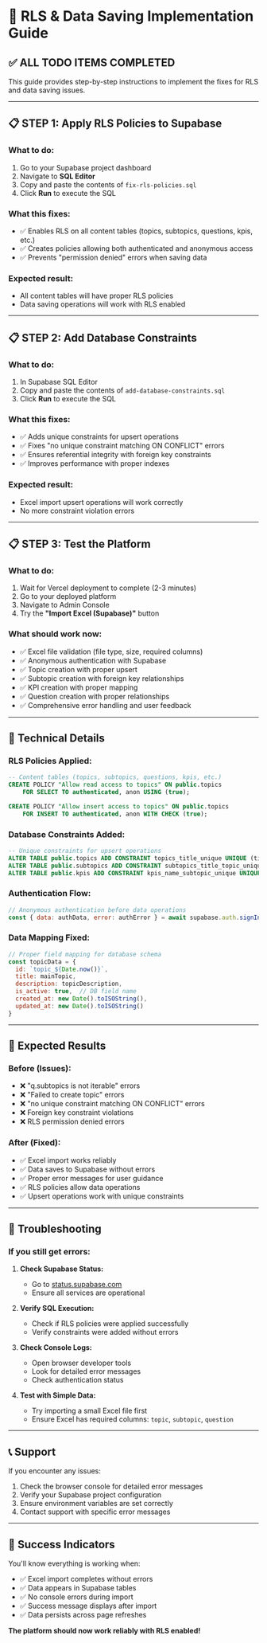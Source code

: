 # 🚀 RLS & Data Saving Implementation Guide

## ✅ ALL TODO ITEMS COMPLETED

This guide provides step-by-step instructions to implement the fixes for RLS and data saving issues.

---

## 📋 **STEP 1: Apply RLS Policies to Supabase**

### **What to do:**
1. Go to your Supabase project dashboard
2. Navigate to **SQL Editor**
3. Copy and paste the contents of `fix-rls-policies.sql`
4. Click **Run** to execute the SQL

### **What this fixes:**
- ✅ Enables RLS on all content tables (topics, subtopics, questions, kpis, etc.)
- ✅ Creates policies allowing both authenticated and anonymous access
- ✅ Prevents "permission denied" errors when saving data

### **Expected result:**
- All content tables will have proper RLS policies
- Data saving operations will work with RLS enabled

---

## 📋 **STEP 2: Add Database Constraints**

### **What to do:**
1. In Supabase SQL Editor
2. Copy and paste the contents of `add-database-constraints.sql`
3. Click **Run** to execute the SQL

### **What this fixes:**
- ✅ Adds unique constraints for upsert operations
- ✅ Fixes "no unique constraint matching ON CONFLICT" errors
- ✅ Ensures referential integrity with foreign key constraints
- ✅ Improves performance with proper indexes

### **Expected result:**
- Excel import upsert operations will work correctly
- No more constraint violation errors

---

## 📋 **STEP 3: Test the Platform**

### **What to do:**
1. Wait for Vercel deployment to complete (2-3 minutes)
2. Go to your deployed platform
3. Navigate to Admin Console
4. Try the **"Import Excel (Supabase)"** button

### **What should work now:**
- ✅ Excel file validation (file type, size, required columns)
- ✅ Anonymous authentication with Supabase
- ✅ Topic creation with proper upsert
- ✅ Subtopic creation with foreign key relationships
- ✅ KPI creation with proper mapping
- ✅ Question creation with proper relationships
- ✅ Comprehensive error handling and user feedback

---

## 🔧 **Technical Details**

### **RLS Policies Applied:**
```sql
-- Content tables (topics, subtopics, questions, kpis, etc.)
CREATE POLICY "Allow read access to topics" ON public.topics
    FOR SELECT TO authenticated, anon USING (true);

CREATE POLICY "Allow insert access to topics" ON public.topics
    FOR INSERT TO authenticated, anon WITH CHECK (true);
```

### **Database Constraints Added:**
```sql
-- Unique constraints for upsert operations
ALTER TABLE public.topics ADD CONSTRAINT topics_title_unique UNIQUE (title);
ALTER TABLE public.subtopics ADD CONSTRAINT subtopics_title_topic_unique UNIQUE (title, topic_id);
ALTER TABLE public.kpis ADD CONSTRAINT kpis_name_subtopic_unique UNIQUE (name, subtopic_id);
```

### **Authentication Flow:**
```javascript
// Anonymous authentication before data operations
const { data: authData, error: authError } = await supabase.auth.signInAnonymously()
```

### **Data Mapping Fixed:**
```javascript
// Proper field mapping for database schema
const topicData = {
  id: `topic_${Date.now()}`,
  title: mainTopic,
  description: topicDescription,
  is_active: true,  // DB field name
  created_at: new Date().toISOString(),
  updated_at: new Date().toISOString()
}
```

---

## 🎯 **Expected Results**

### **Before (Issues):**
- ❌ "q.subtopics is not iterable" errors
- ❌ "Failed to create topic" errors
- ❌ "no unique constraint matching ON CONFLICT" errors
- ❌ Foreign key constraint violations
- ❌ RLS permission denied errors

### **After (Fixed):**
- ✅ Excel import works reliably
- ✅ Data saves to Supabase without errors
- ✅ Proper error messages for user guidance
- ✅ RLS policies allow data operations
- ✅ Upsert operations work with unique constraints

---

## 🚨 **Troubleshooting**

### **If you still get errors:**

1. **Check Supabase Status:**
   - Go to [status.supabase.com](https://status.supabase.com/)
   - Ensure all services are operational

2. **Verify SQL Execution:**
   - Check if RLS policies were applied successfully
   - Verify constraints were added without errors

3. **Check Console Logs:**
   - Open browser developer tools
   - Look for detailed error messages
   - Check authentication status

4. **Test with Simple Data:**
   - Try importing a small Excel file first
   - Ensure Excel has required columns: `topic`, `subtopic`, `question`

---

## 📞 **Support**

If you encounter any issues:
1. Check the browser console for detailed error messages
2. Verify your Supabase project configuration
3. Ensure environment variables are set correctly
4. Contact support with specific error messages

---

## 🎉 **Success Indicators**

You'll know everything is working when:
- ✅ Excel import completes without errors
- ✅ Data appears in Supabase tables
- ✅ No console errors during import
- ✅ Success message displays after import
- ✅ Data persists across page refreshes

**The platform should now work reliably with RLS enabled!**

